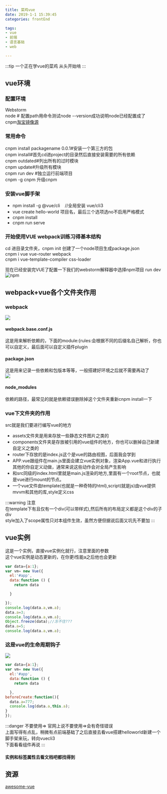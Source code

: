 ```yaml
---
title: 菜鸡vue
date: 2019-1-1 15:39:45
categories: frontEnd

tags:
- vue
- 前端
- 语言基础
- web

---
```

:::tip 一个正在学vue的菜鸡
从头开始啃
:::
<!-- more -->
## vue环境

### 配置环境
Webstorm<br/>
node # 配置path用命令测试node --version成功说明node已经配置成了<br/>
cnpm<a href='https://npm.taobao.org/'>淘宝镜像源</a><br/>
### 常用命令
cnpm install packagename 0.0.1#安装一个第三方的包<br/>
cnpm install#首先cd进project的目录然后直接安装需要的所有依赖<br/>
cnpm outdated#列出所有的过时模块<br/>
cnpm update#升级所有模块<br/>
cnpm  run dev #独立运行前端项目<br/>
cnpm -g cnpm 升级cnpm<br/>
### 安装vue脚手架
- npm install -g @vue/cli&nbsp;&nbsp;&nbsp;&nbsp;//全局安装 vue/cli3<br/>
- vue create hello-world  项目名，最后三个选项选no不启用严格模式<br/>
- cnpm install<br/>
- cnpm run serve<br/>
### 开始使用VUE webpack训练习得基本结构<br/>
cd 进目录文件夹，cnpm init 创建了一个node项目生成package.json<br/>
cnpm i vue vue-router webpack<br/>
cnpm i vue-template-compiler css-loader<br/>

现在已经安装完VUE了配置一下我们的webstorm解释器中选择npm项目 run dev<br/>![npm](https://upload-images.jianshu.io/upload_images/12620393-291014910fe7788c.png?imageMogr2/auto-orient/strip%7CimageView2/2/w/1240)

## webpack+vue各个文件夹作用
### webpack
![](./static/newwebpack.png)
#### webpack.base.conf.js
  这是用来解析依赖的，下面的module:{rules:会根据不同的后缀名自己解析，你也可以自定义，最后面可以自定义插件plugin
 <br/>
#### package.json
这是用来记录一些依赖和包版本等等，一般搭建好环境之后就不需要再动了<br/>
![](./static/packagejson.png)
#### node_modules
依赖的路径，最常见的就是依赖错误删除掉这个文件夹重新cnpm install一下<br/>
### vue下文件夹的作用
src就是我们要进行编写vue的地方
- assets文件夹是用来存放一些静态文件图片之类的<br/>
- components文件夹是存放被引用的vue组件的地方，你也可以删掉自己新建自定义之类的<br/>
- router下存放的是index.js这个是vue的路由视图，后面我会学到<br/>
- APP.vue跟组件在main.js里面会建立vue实例对象，渲染App.vue和进行执行其他的你自定义动做，通常来说这些动作会对全局产生影响<br/>
- 和src同级的index.html里就是main.js渲染的地方,里面有一个root节点，也就是vue进行mount的节点。
- 一个vue文件由template(也就是一种奇特的html),script(就是js)由vue提供mvvm和其他的库,style定义css


:::warning 注意<br/>
在template下有且仅有一个div(可以带样式),然后所有的布局定义都是这个div的子div<br/>
style加入了scope属性只对本组件生效，虽然方便但据说后面又坑先不要加
:::
## vue实例
这是一个实例，直接vue实例化就行，注意里面的参数<br/>
这个vue实例是动态更新的，在你更i性能a之后他也会更新
```js
var data={a:1};
var vm= new Vue({
  el:'#app',
  data:function () {
    return data

  }

});
console.log(data.a,vm.a);
data.a=3;
console.log(data.a,vm.a);
Object.freeze(data);//冻不住???
data.a=5;
console.log(data.a,vm.a);

```
### 这是vue的生命周期钩子

![](static/lifecycle.png)
```js
var data={a:1};
var vm= new Vue({
  el:'#app',
  data:function () {
    return data

  },
beforeCreate:function(){
  data.a=777;
  console.log(data.a,this.a);
}
});
```
:::danger 不要使用=>
官网上说不要使用=>会有奇怪错误  
上面写得有点乱，稍微有点前端基础了之后直接去看vue搭建helloworld新建一个脚手架来玩，转向vuecli3  
下面看看组件再说
:::

<h4>实例和标签属性去看文档吧都找得到</h4>

## 资源
<a href='https://github.com/rumengkai/awesome-vue'>awesome-vue</a>

<Valine></Valine>
